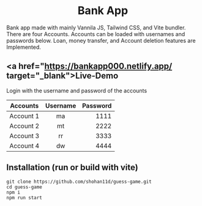 <h1 style="text-align: center;">Bank App </h1>
Bank app made with mainly Vannila JS, Tailwind CSS, and Vite bundler. There are four Accounts. Accounts can be loaded with usernames and passwords below. Loan, money transfer, and Account deletion features are Implemented.

## <a href="https://bankapp000.netlify.app/ target="_blank">Live-Demo</a>

<p>Login with the username and password of the accounts</p>

| Accounts  | Username | Password  |
| --------- |:--:| -----:|
| Account 1 | ma | 1111 |
| Account 2 | mt | 2222 |
| Account 3 | rr | 3333 |
| Account 4 | dw | 4444 |

## Installation (run or build with vite)
```
git clone https://github.com/shohan11d/guess-game.git
cd guess-game
npm i
npm run start 
```
###  

 
 
 
